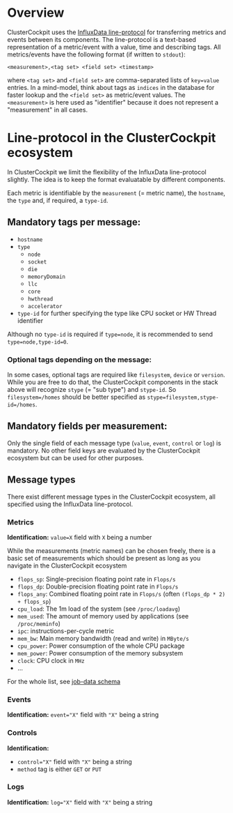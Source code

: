 # Overview

ClusterCockpit uses the [InfluxData line-protocol](https://docs.influxdata.com/influxdb/v2.1/reference/syntax/line-protocol/) for transferring metrics and events between its components. The line-protocol is a text-based representation of a metric/event with a value, time and describing tags. All metrics/events have the following format (if written to `stdout`):

```
<measurement>,<tag set> <field set> <timestamp>
```

where `<tag set>` and `<field set>` are comma-separated lists of `key=value` entries. In a mind-model, think about tags as `indices` in the database for faster lookup and the `<field set>` as metric/event values. The `<measurement>` is here used as "identifier" because it does not represent a "measurement" in all cases.

# Line-protocol in the ClusterCockpit ecosystem

In ClusterCockpit we limit the flexibility of the InfluxData line-protocol slightly. The idea is to keep the format evaluatable by different components.

Each metric is identifiable by the `measurement` (= metric name), the `hostname`, the `type` and, if required, a `type-id`.



## Mandatory tags per message:
* `hostname`
* `type`
    - `node`
    - `socket`
    - `die`
    - `memoryDomain`
    - `llc`
    - `core`
    - `hwthread`
    - `accelerator`
* `type-id` for further specifying the type like CPU socket  or HW Thread identifier

Although no `type-id` is required if `type=node`, it is recommended to send `type=node,type-id=0`.

### Optional tags depending on the message:

In some cases, optional tags are required like `filesystem`, `device` or `version`. While you are free to do that, the ClusterCockpit components in the stack above will recognize `stype` (= "sub type") and `stype-id`. So `filesystem=/homes` should be better specified as `stype=filesystem,stype-id=/homes`.

## Mandatory fields per measurement:
Only the single field of each message type (`value`, `event`, `control` or `log`) is mandatory. No other field keys are evaluated by the ClusterCockpit ecosystem but can be used for other purposes.

## Message types

There exist different message types in the ClusterCockpit ecosystem, all specified using the InfluxData line-protocol.

### Metrics

**Identification:** `value=X` field with `X` being a number

While the measurements (metric names) can be chosen freely, there is a basic set of measurements which should be present as long as you navigate in the ClusterCockpit ecosystem

* `flops_sp`: Single-precision floating point rate in `Flops/s`
* `flops_dp`: Double-precision floating point rate in `Flops/s`
* `flops_any`: Combined floating point rate in `Flops/s` (often `(flops_dp * 2) + flops_sp`)
* `cpu_load`: The 1m load of the system (see `/proc/loadavg`)
* `mem_used`: The amount of memory used by applications (see `/proc/meminfo`)
* `ipc`: instructions-per-cycle metric
* `mem_bw`: Main memory bandwidth (read and write) in `MByte/s`
* `cpu_power`: Power consumption of the whole CPU package
* `mem_power`: Power consumption of the memory subsystem
* `clock`: CPU clock in `MHz`
* ...

For the whole list, see [job-data schema](../../datastructures/job-data.schema.json)


### Events

**Identification:** `event="X"` field with `"X"` being a string

### Controls

**Identification:** 
- `control="X"` field with `"X"` being a string
- `method` tag is either `GET` or `PUT`

### Logs

**Identification:** `log="X"` field with `"X"` being a string



